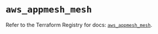 # `aws_appmesh_mesh`

Refer to the Terraform Registry for docs: [`aws_appmesh_mesh`](https://registry.terraform.io/providers/hashicorp/aws/6.6.0/docs/resources/appmesh_mesh).
